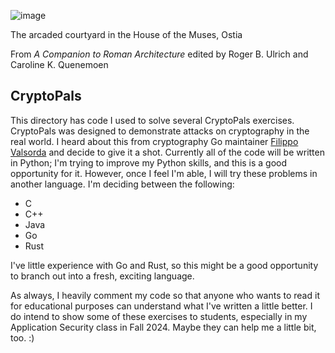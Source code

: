 ![image](https://github.com/andykeefe/andykeefe/assets/154836099/45dc4485-119d-4362-b7c5-31205603d03d)

The arcaded courtyard in the House of the Muses, Ostia

From _A Companion to Roman Architecture_ edited by Roger B. Ulrich and Caroline K. Quenemoen

CryptoPals
----------------------------------------------------------------------------------------------------------------------------------
This directory has code I used to solve several CryptoPals exercises. CryptoPals was designed to demonstrate attacks on cryptography in the real world. I heard about this from cryptography Go maintainer [Filippo Valsorda](https://filippo.io/) and decide to give it a shot. Currently all of the code will be written in Python; I'm trying to improve my Python skills, and this is a good opportunity for it. However, once I feel I'm able, I will try these problems in another language. I'm deciding between the following:
- C
- C++
- Java
- Go
- Rust

I've little experience with Go and Rust, so this might be a good opportunity to branch out into a fresh, exciting language. 

As always, I heavily comment my code so that anyone who wants to read it for educational purposes can understand what I've written a little better. I do intend to show some of these exercises to students, especially in my Application Security class in Fall 2024. Maybe they can help me a little bit, too. :)
